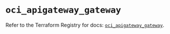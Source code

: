 # `oci_apigateway_gateway`

Refer to the Terraform Registry for docs: [`oci_apigateway_gateway`](https://registry.terraform.io/providers/oracle/oci/6.18.0/docs/resources/apigateway_gateway).
